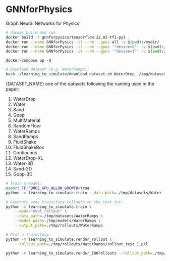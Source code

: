 # GNNforPhysics
Graph Neural Networks for Physics

``` bash
# docker build and run
docker build -t gnnforpysics/tensorflow:22.02-tf1-py3 .
docker run --name GNNforPysics -it --rm --gpus all -v $(pwd):/mydir/  -w /mydir gnnforpysics/tensorflow:22.02-tf1-py3
docker run --name GNNforPysics -it --rm --gpus '"device=0"' -v $(pwd):/mydir/  -w /mydir gnnforpysics/tensorflow:22.02-tf1-py3
docker run --name GNNforPysics -it --rm --gpus '"device=1"' -v $(pwd):/mydir/  -w /mydir gnnforpysics/tensorflow:22.02-tf1-py3
```

``` shell
docker-compose up -d
```


``` bash
# Download dataset (e.g. WaterRamps):
bash ./learning_to_simulate/download_dataset.sh WaterDrop ./tmp/datasets
```

{DATASET_NAME} one of the datasets following the naming used in the paper:
1. WaterDrop
1. Water
1. Sand
1. Goop
1. MultiMaterial
1. RandomFloor
1. WaterRamps
1. SandRamps
1. FluidShake
1. FluidShakeBox
1. Continuous
1. WaterDrop-XL
1. Water-3D
1. Sand-3D
1. Goop-3D

``` bash
# Train a model:
export TF_FORCE_GPU_ALLOW_GROWTH=true
python -m learning_to_simulate.train --data_path=./tmp/datasets/Water --model_path=./tmp/models/Water --num_steps 500000
```

``` bash
# Generate some trajectory rollouts on the test set:
python -m learning_to_simulate.train \
    --mode="eval_rollout" \
    --data_path=./tmp/datasets/WaterRamps \
    --model_path=./tmp/models/WaterRamps \
    --output_path=./tmp/rollouts/WaterRamps
```

``` bash
# Plot a trajectory:
python -m learning_to_simulate.render_rollout \
    --rollout_path=./tmp/rollouts/WaterRamps/rollout_test_1.pkl

python -m learning_to_simulate.render_100rollouts --rollout_path=./tmp/rollouts/WaterRamps
```
